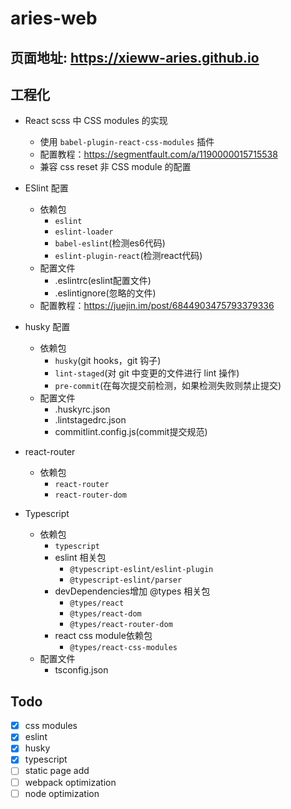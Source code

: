 # aries-web

## 页面地址: https://xieww-aries.github.io

## 工程化
+ React scss 中 CSS modules 的实现
  - 使用 `babel-plugin-react-css-modules` 插件
  - 配置教程：https://segmentfault.com/a/1190000015715538
  - 兼容 css reset 非 CSS module 的配置

+ ESlint 配置
  - 依赖包
      - `eslint`
      - `eslint-loader`
      - `babel-eslint`(检测es6代码)
      - `eslint-plugin-react`(检测react代码)
  - 配置文件
      - .eslintrc(eslint配置文件)
      - .eslintignore(忽略的文件)
  - 配置教程：https://juejin.im/post/6844903475793379336

+ husky 配置
  - 依赖包
      - `husky`(git hooks，git 钩子)
      - `lint-staged`(对 git 中变更的文件进行 lint 操作)
      - `pre-commit`(在每次提交前检测，如果检测失败则禁止提交)
  - 配置文件
      - .huskyrc.json
      - .lintstagedrc.json
      - commitlint.config.js(commit提交规范)

+ react-router
  - 依赖包
    - `react-router`
    - `react-router-dom`

+ Typescript
  - 依赖包
    - `typescript`
    - eslint 相关包
      - `@typescript-eslint/eslint-plugin`
      - `@typescript-eslint/parser`
    - devDependencies增加 @types 相关包
      - `@types/react`
      - `@types/react-dom`
      - `@types/react-router-dom`
    - react css module依赖包
      - `@types/react-css-modules`
  - 配置文件
    - tsconfig.json

## Todo
  - [x] css modules
  - [x] eslint
  - [x] husky
  - [x] typescript
  - [ ] static page add
  - [ ] webpack optimization
  - [ ] node optimization
